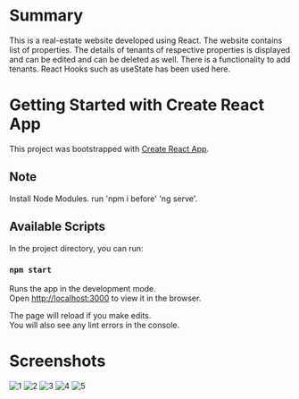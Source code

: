 # Summary
This is a real-estate website developed using React.
The website contains list of properties.
The details of tenants of respective properties is displayed and can be edited and can be deleted as well.
There is a functionality to add tenants.
React Hooks such as useState has been used here.

# Getting Started with Create React App

This project was bootstrapped with [Create React App](https://github.com/facebook/create-react-app).

## Note
Install Node Modules. run 'npm i before' 'ng serve'.

## Available Scripts

In the project directory, you can run:

### `npm start`

Runs the app in the development mode.\
Open [http://localhost:3000](http://localhost:3000) to view it in the browser.

The page will reload if you make edits.\
You will also see any lint errors in the console.

# Screenshots

![1](https://user-images.githubusercontent.com/57454647/120609974-5b2d2a80-c470-11eb-8e5f-eeec552402af.png)
![2](https://user-images.githubusercontent.com/57454647/120610016-61bba200-c470-11eb-8474-24b2dc64ac35.png)
![3](https://user-images.githubusercontent.com/57454647/120610022-63856580-c470-11eb-89b1-15802f046b18.png)
![4](https://user-images.githubusercontent.com/57454647/120610036-654f2900-c470-11eb-8ad2-b60d1d10f435.png)
![5](https://user-images.githubusercontent.com/57454647/120610066-6aac7380-c470-11eb-9485-65b23c189910.png)





